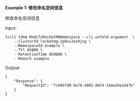**Example 1: 修改命名空间信息**

修改命名空间信息

Input: 

```
tccli tdmq ModifyRocketMQNamespace --cli-unfold-argument  \
    --ClusterId rocketmq-2p9vx3ax9jxg \
    --NamespaceId example \
    --Ttl 65000 \
    --RetentionTime 650000 \
    --Remark example
```

Output: 
```
{
    "Response": {
        "RequestId": "7c995fd0-9a78-4985-8874-244a20a1d47b"
    }
}
```

